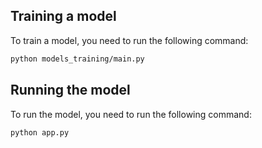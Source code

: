 ## Training a model
To train a model, you need to run the following command:
```bash
python models_training/main.py
```
## Running the model
To run the model, you need to run the following command:
```bash
python app.py
```

